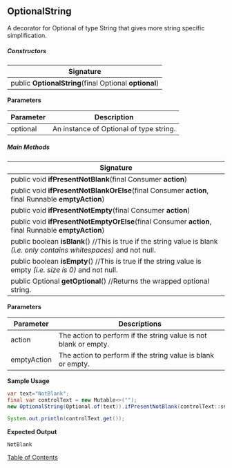 ##  OptionalString
A decorator for Optional of type String that gives more string specific simplification.

##### Constructors

| Signature |
|---------|
| public **OptionalString**(final Optional<String> **optional**) |

**Parameters**

| Parameter | Description                               |
| --------- | ----------------------------------------- |
| optional | An instance of Optional of type string. |

##### Main Methods

| Signature |
|--------|
| public void **ifPresentNotBlank**(final Consumer<String> **action**) |
| public void **ifPresentNotBlankOrElse**(final Consumer<String> **action**, final Runnable **emptyAction**) |
| public void **ifPresentNotEmpty**(final Consumer<String> **action**) |
| public void **ifPresentNotEmptyOrElse**(final Consumer<String> **action**, final Runnable **emptyAction**) |
| public boolean **isBlank**() //This is true if the string value is blank *(i.e. only contains whitespaces)* and not null. |
| public boolean **isEmpty**() //This is true if the string value is empty *(i.e. size is 0)* and not null. |
| public Optional<String> **getOptional**() //Returns the wrapped optional string. |

**Parameters**

| Parameter | Descriptions              |
| --------- | ------------------------- |
| action | The action to perform if the string value is not blank or empty. |
| emptyAction | The action to perform if the string value is blank or empty. |

**Sample Usage**

```java
var text="NotBlank";
final var controlText = new Mutable<>("");
new OptionalString(Optional.of(text)).ifPresentNotBlank(controlText::set);

System.out.println(controlText.get());
```

**Expected Output**

```
NotBlank
```

[Table of Contents](USER_GUIDE_TOC.md)